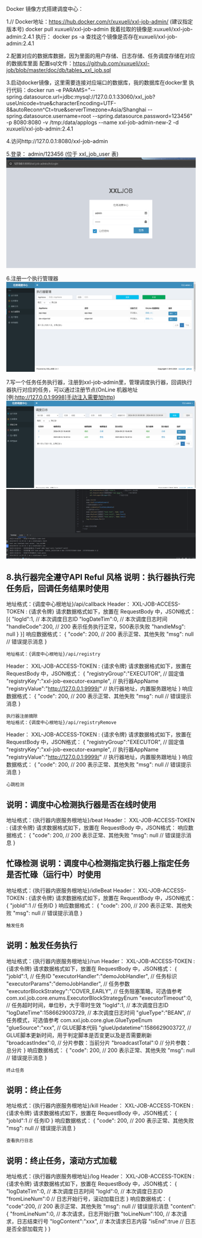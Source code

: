 Docker 镜像方式搭建调度中心：

1.// Docker地址：https://hub.docker.com/r/xuxueli/xxl-job-admin/     (建议指定版本号)
docker pull xuxueli/xxl-job-admin
我着拉取的镜像是:xuxueli/xxl-job-admin:2.4.1
执行： docker ps -a 查找这个镜像是否存在xuxueli/xxl-job-admin:2.4.1

2.配置对应的数据库数据，因为里面的用户存储、日志存储、任务调度存储在对应的数据库里面
配置sql文件：https://github.com/xuxueli/xxl-job/blob/master/doc/db/tables_xxl_job.sql

3.启动docker镜像，这里需要连接对应端口的数据库，我的数据库在docker里
执行代码：docker run -e PARAMS="--spring.datasource.url=jdbc:mysql://127.0.0.1:33060/xxl_job?
useUnicode=true&characterEncoding=UTF-8&autoReconn^Ct=true&serverTimezone=Asia/Shanghai 
--spring.datasource.username=root --spring.datasource.password=123456" -p 8080:8080 -v /tmp:/data/applogs --name xxl-job-admin-new-2 -d xuxueli/xxl-job-admin:2.4.1

4.访问http://127.0.0.1:8080/xxl-job-admin

5.登录： admin/123456      (位于 xxl_job_user 表)
![1](./images/1.png)

6.注册一个执行管理器
![1](./images/2.png)

7.写一个任务任务执行器，注册到xxl-job-admin里，管理调度执行器，回调执行器执行对应的任务，可以通过注册节点(OnLine 机器地址[例:http://127.0.0.1:9998]手动注入需要加http)
![1](./images/3.png) ![1](./images/4.png)

8.执行器完全遵守API Reful 风格
说明：执行器执行完任务后，回调任务结果时使用
------
地址格式：{调度中心根地址}/api/callback
Header：
    XXL-JOB-ACCESS-TOKEN : {请求令牌}
请求数据格式如下，放置在 RequestBody 中，JSON格式：
    [{
        "logId":1,              // 本次调度日志ID
        "logDateTim":0,         // 本次调度日志时间
        "handleCode":200,       // 200 表示任务执行正常，500表示失败
        "handleMsg": null
        }
    }]
响应数据格式：
    {
      "code": 200,      // 200 表示正常、其他失败
      "msg": null      // 错误提示消息
    }

    地址格式：{调度中心根地址}/api/registry
Header：
    XXL-JOB-ACCESS-TOKEN : {请求令牌}
请求数据格式如下，放置在 RequestBody 中，JSON格式：
    {
        "registryGroup":"EXECUTOR",                     // 固定值
        "registryKey":"xxl-job-executor-example",       // 执行器AppName
        "registryValue":"http://127.0.0.1:9999/"        // 执行器地址，内置服务跟地址
    }
响应数据格式：
    {
      "code": 200,      // 200 表示正常、其他失败
      "msg": null      // 错误提示消息
    }

    执行器注册摘除
    地址格式：{调度中心根地址}/api/registryRemove
Header：
    XXL-JOB-ACCESS-TOKEN : {请求令牌}
请求数据格式如下，放置在 RequestBody 中，JSON格式：
    {
        "registryGroup":"EXECUTOR",                     // 固定值
        "registryKey":"xxl-job-executor-example",       // 执行器AppName
        "registryValue":"http://127.0.0.1:9999/"        // 执行器地址，内置服务跟地址
    }
响应数据格式：
    {
      "code": 200,      // 200 表示正常、其他失败
      "msg": null      // 错误提示消息
    }

    心跳检测
说明：调度中心检测执行器是否在线时使用
------
地址格式：{执行器内嵌服务根地址}/beat
Header：
    XXL-JOB-ACCESS-TOKEN : {请求令牌}
请求数据格式如下，放置在 RequestBody 中，JSON格式：
响应数据格式：
    {
      "code": 200,      // 200 表示正常、其他失败
      "msg": null       // 错误提示消息
    }

忙碌检测
说明：调度中心检测指定执行器上指定任务是否忙碌（运行中）时使用
------
地址格式：{执行器内嵌服务根地址}/idleBeat
Header：
    XXL-JOB-ACCESS-TOKEN : {请求令牌}
请求数据格式如下，放置在 RequestBody 中，JSON格式：
    {
        "jobId":1       // 任务ID
    }
响应数据格式：
    {
      "code": 200,      // 200 表示正常、其他失败
      "msg": null       // 错误提示消息
    }

    触发任务
说明：触发任务执行
------
地址格式：{执行器内嵌服务根地址}/run
Header：
    XXL-JOB-ACCESS-TOKEN : {请求令牌}
请求数据格式如下，放置在 RequestBody 中，JSON格式：
    {
        "jobId":1,                                  // 任务ID
        "executorHandler":"demoJobHandler",         // 任务标识
        "executorParams":"demoJobHandler",          // 任务参数
        "executorBlockStrategy":"COVER_EARLY",      // 任务阻塞策略，可选值参考 com.xxl.job.core.enums.ExecutorBlockStrategyEnum
        "executorTimeout":0,                        // 任务超时时间，单位秒，大于零时生效
        "logId":1,                                  // 本次调度日志ID
        "logDateTime":1586629003729,                // 本次调度日志时间
        "glueType":"BEAN",                          // 任务模式，可选值参考 com.xxl.job.core.glue.GlueTypeEnum
        "glueSource":"xxx",                         // GLUE脚本代码
        "glueUpdatetime":1586629003727,             // GLUE脚本更新时间，用于判定脚本是否变更以及是否需要刷新
        "broadcastIndex":0,                         // 分片参数：当前分片
        "broadcastTotal":0                          // 分片参数：总分片
    }
响应数据格式：
    {
      "code": 200,      // 200 表示正常、其他失败
      "msg": null       // 错误提示消息
    }

    终止任务
说明：终止任务
------
地址格式：{执行器内嵌服务根地址}/kill
Header：
    XXL-JOB-ACCESS-TOKEN : {请求令牌}
请求数据格式如下，放置在 RequestBody 中，JSON格式：
    {
        "jobId":1       // 任务ID
    }
响应数据格式：
    {
      "code": 200,      // 200 表示正常、其他失败
      "msg": null       // 错误提示消息
    }

    查看执行日志
说明：终止任务，滚动方式加载
------
地址格式：{执行器内嵌服务根地址}/log
Header：
    XXL-JOB-ACCESS-TOKEN : {请求令牌}
请求数据格式如下，放置在 RequestBody 中，JSON格式：
    {
        "logDateTim":0,     // 本次调度日志时间
        "logId":0,          // 本次调度日志ID
        "fromLineNum":0     // 日志开始行号，滚动加载日志
    }
响应数据格式：
    {
        "code":200,         // 200 表示正常、其他失败
        "msg": null         // 错误提示消息
        "content":{
            "fromLineNum":0,        // 本次请求，日志开始行数
            "toLineNum":100,        // 本次请求，日志结束行号
            "logContent":"xxx",     // 本次请求日志内容
            "isEnd":true            // 日志是否全部加载完
        }
    }



